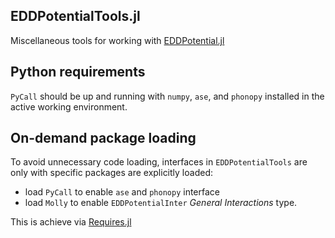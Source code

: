 ## EDDPotentialTools.jl

Miscellaneous tools for working with [EDDPotential.jl](https://github.com/zhubonan/EDDPotential.jl)

## Python requirements

`PyCall` should be up and running with `numpy`,  `ase`, and `phonopy` installed in the active working environment.

## On-demand package loading

To avoid unnecessary code loading, interfaces in `EDDPotentialTools` are only with specific packages are explicitly loaded:

- load `PyCall` to enable `ase` and `phonopy` interface
- load `Molly` to enable `EDDPotentialInter` *General Interactions* type.

This is achieve via [Requires.jl](https://github.com/JuliaPackaging/Requires.jl)